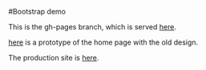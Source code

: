 #Bootstrap demo

This is the gh-pages branch, which is served <a href="http://pbogden.github.io/bootstrap">here</a>.

<a href="http://pbogden.github.io/bootstrap/oldesign.html">here</a> is a prototype of the home page with the old design.

The production site is <a href="http://www.novametricsllc.com">here</a>.


